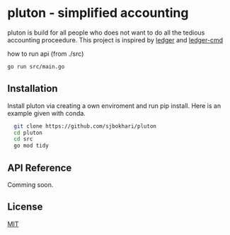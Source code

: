 
# pluton - simplified accounting

pluton is build for all people who does not want to do all the tedious accounting proceedure. This project is inspired by [ledger](https://github.com/howeyc/ledger) and [ledger-cmd](https://github.com/ledger/ledger)

how to run api (from ./src)
```bash
go run src/main.go
```

## Installation

Install pluton via creating a own enviroment and run pip install. Here is an example given with conda.

```bash
  git clone https://github.com/sjbokhari/pluton
  cd pluton
  cd src
  go mod tidy
```

## API Reference

Comming soon.


## License

[MIT](/LICENSE)

